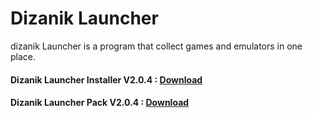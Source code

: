 # Dizanik Launcher

dizanik Launcher is a program that collect games and emulators in one place.

#### Dizanik Launcher Installer V2.0.4 : <a href="https://github.com/ATMFD/Dizanik-Launcher/raw/refs/heads/main/%E2%80%8F%E2%80%8FDizanik%20Launcher%20Installer%20V2.0.4.exe">Download</a>

#### Dizanik Launcher Pack V2.0.4 : <a href="https://github.com/ATMFD/Dizanik-Launcher/raw/refs/heads/main/Dizanik%20Launcher%20Pack%20V2.0.4.rar">Download</a>